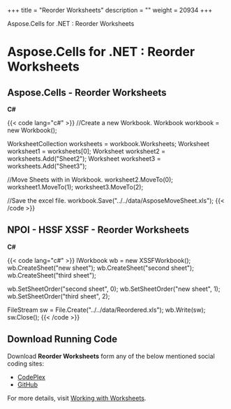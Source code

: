 +++
title = "Reorder Worksheets" 
description = "" 
weight = 20934 
+++

Aspose.Cells for .NET : Reorder Worksheets  

# Aspose.Cells for .NET : Reorder Worksheets


## Aspose.Cells - Reorder Worksheets

**C#**

{{< code lang="c#" >}}
//Create a new Workbook.
Workbook workbook = new Workbook();

WorksheetCollection worksheets = workbook.Worksheets;
Worksheet worksheet1 = worksheets[0];
Worksheet worksheet2 = worksheets.Add("Sheet2");
Worksheet worksheet3 = worksheets.Add("Sheet3");

//Move Sheets with in Workbook.
worksheet2.MoveTo(0);
worksheet1.MoveTo(1);
worksheet3.MoveTo(2);

//Save the excel file.
workbook.Save("../../data/AsposeMoveSheet.xls");
{{< /code >}}

## NPOI - HSSF XSSF - Reorder Worksheets

**C#**

{{< code lang="c#" >}}
IWorkbook wb = new XSSFWorkbook();
wb.CreateSheet("new sheet");
wb.CreateSheet("second sheet");
wb.CreateSheet("third sheet");

wb.SetSheetOrder("second sheet", 0);
wb.SetSheetOrder("new sheet", 1);
wb.SetSheetOrder("third sheet", 2);

FileStream sw = File.Create("../../data/Reordered.xls");
wb.Write(sw);
sw.Close();
{{< /code >}}

## Download Running Code

Download **Reorder Worksheets** form any of the below mentioned social coding sites:

*   [CodePlex](https://asposecellsnpoi.codeplex.com/downloads/get/1536888)
*   [GitHub](https://github.com/aspose-cells/Aspose.Cells-for-.NET/releases/download/Aspose.Cells_Vs_NPOI_HWPF_and_XWPF_v1.2/ReOrder.WorkSheets.zip)

For more details, visit [Working with Worksheets](http://www.aspose.com/docs/display/cellsnet/Working+with+Worksheets).

